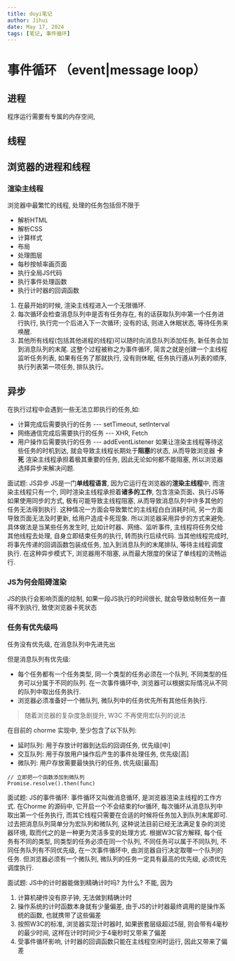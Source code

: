 ```yaml
---
title: duyi笔记
author: Jihui
date: May 17, 2024
tags: [笔记, 事件循环]
---
```


# 事件循环 （event|message loop）
## 进程
程序运行需要有专属的内存空间, 
## 线程
## 浏览器的进程和线程
### 渲染主线程
浏览器中最繁忙的线程, 处理的任务包括但不限于
- 解析HTML
- 解析CSS
- 计算样式
- 布局
- 处理图层
- 每秒按帧率画页面
- 执行全局JS代码
- 执行事件处理函数
- 执行计时器的回调函数

1. 在最开始的时候, 渲染主线程进入一个无限循环.
2. 每次循环会检查消息队列中是否有任务存在, 有的话获取队列中第一个任务进行执行, 执行完一个后进入下一次循环; 没有的话, 则进入休眠状态, 等待任务来唤醒.
3. 其他所有线程(包括其他进程的线程)可以随时向消息队列添加任务, 新任务会加到消息队列的末尾.
这整个过程被称之为事件循环, 简言之就是创建一个主线程监听任务列表, 如果有任务了那就执行, 没有则休眠, 任务执行遵从列表的顺序, 执行列表第一项任务, 排队执行。

## 异步
在执行过程中会遇到一些无法立即执行的任务,如:
- 计算完成后需要执行的任务 --- setTimeout, setInterval
- 网络通信完成后需要执行的任务 --- XHR, Fetch
- 用户操作后需要执行的任务 --- addEventListener
如果让渲染主线程等待这些任务的时机到达, 就会导致主线程长期处于**阻塞**的状态, 从而导致浏览器 **卡死**
渲染主线程承担着极其重要的任务, 因此无论如何都不能阻塞, 所以浏览器选择异步来解决问题.

面试题: JS异步
JS是一门**单线程语言**, 因为它运行在浏览器的**渲染主线程**中, 而渲染主线程只有一个, 同时渲染主线程承担着**诸多的工作**, 包含渲染页面、执行JS等
如果使用同步的方式, 极有可能导致主线程阻塞, 从而导致消息队列中许多其他的任务无法得到执行.
这种情况一方面会导致繁忙的主线程白白消耗时间, 另一方面导致页面无法及时更新, 给用户造成卡死现象.
所以浏览器采用异步的方式来避免. 具体做法是当某些任务发生时, 比如计时器、网络、监听事件, 主线程将任务交给其他线程去处理, 自身立即结束任务的执行, 转而执行后续代码. 当其他线程完成时, 将事先传递的回调函数包装成任务, 加入到消息队列的末尾排队, 等待主线程调度执行.
在这种异步模式下, 浏览器用不阻塞, 从而最大限度的保证了单线程的流畅运行.

### JS为何会阻碍渲染
JS的执行会影响页面的绘制, 如果一段JS执行的时间很长, 就会导致绘制任务一直得不到执行, 致使浏览器卡死状态

### 任务有优先级吗
任务没有优先级, 在消息队列中先进先出

但是消息队列有优先级:
- 每个任务都有一个任务类型, 同一个类型的任务必须在一个队列, 不同类型的任务可以分属于不同的队列. 在一次事件循环中, 浏览器可以根据实际情况从不同的队列中取出任务执行.
- 浏览器必须准备好一个微队列, 微队列中的任务优先所有其他任务执行.

> 随着浏览器的复杂度急剧提升, W3C 不再使用宏队列的说法


在目前的 chorme 实现中, 至少包含了以下队列:
- 延时队列: 用于存放计时器到达后的回调任务, 优先级[中]
- 交互队列: 用于存放用户操作后产生的事件处理任务, 优先级[高]
- 微队列: 用户存放需要最快执行的任务, 优先级[最高]

``` JS
// 立即把一个函数添加到微队列
Promise.resolve().then(func)
```

面试题: JS的事件循环:
事件循环又叫做消息循环, 是浏览器渲染主线程的工作方式.
在Chorme 的源码中, 它开启一个不会结束的for循环, 每次循环从消息队列中取出第一个任务执行, 而其它线程只需要在合适的时候将任务加入到队列末尾即可.
过去把消息队列简单分为宏队列和微队列, 这种说法目前已经无法满足复杂的浏览器环境, 取而代之的是一种更为灵活多变的处理方式.
根据W3C官方解释, 每个任务有不同的类型, 同类型的任务必须在同一个队列, 不同任务可以属于不同队列, 不同任务队列有不同优先级, 在一次事件循环中, 由浏览器自行决定取哪一个队列的任务. 但浏览器必须有一个微队列, 微队列的任务一定具有最高的优先级, 必须优先调度执行.

面试题: JS中的计时器能做到精确计时吗? 为什么?
不能, 因为
1. 计算机硬件没有原子钟, 无法做到精确计时
2. 操作系统的计时函数本身就有少量偏差, 由于JS的计时器最终调用的是操作系统的函数, 也就携带了这些偏差
3. 按照W3C的标准, 浏览器实现计时器时, 如果嵌套层级超过5层, 则会带有4毫秒的最少时间, 这样在计时时间少于4毫秒时又带来了偏差
4. 受事件循环影响, 计时器的回调函数只能在主线程空闲时运行, 因此又带来了偏差